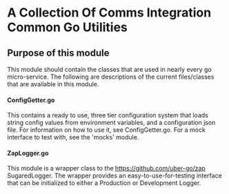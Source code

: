 # A Collection Of Comms Integration Common Go Utilities

## Purpose of this module
This module should contain the classes that are used in nearly every go micro-service. The following are descriptions of
the current files/classes that are available in this module.

#### ConfigGetter.go
This contains a ready to use, three tier configuration system that loads string config values from environment variables,
and a configuration json file. For information on how to use it, see ConfigGetter.go. For a mock interface to test with,
see the 'mocks' module.

#### ZapLogger.go
This module is a wrapper class to the https://github.com/uber-go/zap SugaredLogger. The wrapper provides an
easy-to-use-for-testing interface that can be initialized to either a Production or Development Logger.